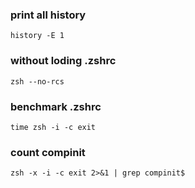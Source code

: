### print all history
```
history -E 1
```

### without loding .zshrc
```
zsh --no-rcs
```

### benchmark .zshrc
```
time zsh -i -c exit
```

### count compinit
```
zsh -x -i -c exit 2>&1 | grep compinit$
```
